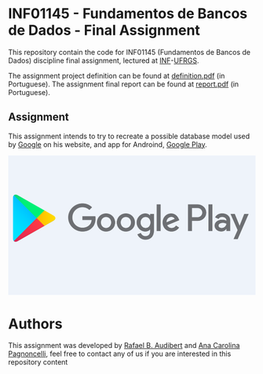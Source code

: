 # INF01145 - Fundamentos de Bancos de Dados - Final Assignment

This repository contain the code for INF01145 (Fundamentos de Bancos de Dados) discipline final assignment, lectured at [INF](https://inf.ufrgs.br)-[UFRGS](https://ufrgs.br).

The assignment project definition can be found at [definition.pdf](./definition.pdf) (in Portuguese).
The assignment final report can be found at [report.pdf](./report.pdf) (in Portuguese).

## Assignment

This assignment intends to try to recreate a possible database model used by [Google](https://google.com) on his website, and app for Androind, [Google Play](https://play.google.com).

![google-play](./images/google-play.png)

# Authors
This assignment was developed by [Rafael B. Audibert](https://github.com/rafaeelaudibert) and [Ana Carolina Pagnoncelli](https://github.com/Ana2877), feel free to contact any of us if you are interested in this repository content
